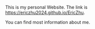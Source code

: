 This is my personal Website.
The link is https://ericzhu2024.github.io/EricZhu.

You can find most information about me. 
